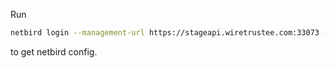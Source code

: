 Run

```bash
netbird login --management-url https://stageapi.wiretrustee.com:33073 --config ./k8s.example.login.json --log-file console
```

to get netbird config. 

